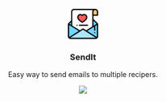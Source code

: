 <p align="center">
  <img src="templates/assets/send-it.png" width="60" />
  <h3 align="center">SendIt</h3>
  <p align="center">Easy way to send emails to multiple recipers.</p>

  <p align="center">
  <a href="http://standardjs.com/">
    <img src="https://img.shields.io/badge/code%20style-standard-brightgreen.svg">
  </a>
  </p>
</p>
